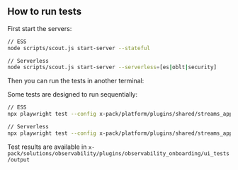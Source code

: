 ## How to run tests

First start the servers:

```bash
// ESS
node scripts/scout.js start-server --stateful

// Serverless
node scripts/scout.js start-server --serverless=[es|oblt|security]
```

Then you can run the tests in another terminal:

Some tests are designed to run sequentially:

```bash
// ESS
npx playwright test --config x-pack/platform/plugins/shared/streams_app/ui_tests/playwright.config.ts --project=local --grep @ess

// Serverless
npx playwright test --config x-pack/platform/plugins/shared/streams_app/ui_tests/playwright.config.ts --project=local --grep @svlOblt
```

Test results are available in `x-pack/solutions/observability/plugins/observability_onboarding/ui_tests/output`
